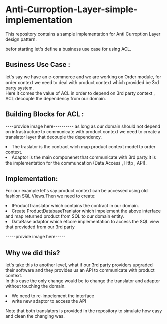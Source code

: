 # Anti-Curroption-Layer-simple-implementation
This repository contains a sample implementation for Anti Curroption Layer design pattern.<br/>

befor starting let's define a business use case for using ACL. <br/>

## Business Use Case :
let's say we have an e-commerce and we are working on Order module, for order context we need to deal with product context which provided be 3rd party system.<br/>
Here it comes the value of ACL in order to depend on 3rd party context , ACL decouple the dependency from our domain. <br/>

## Building Blocks for ACL :

----provide image here----------
as long as our domain should not depend on infrastructure to communicate with product context we need to create a translator layer that decouple the dependency. 
<li>The traslator is the contract wich map product context model to order context.</li>
<li>Adaptor is the main componenet that communicate with 3rd party.It is the implementation for the communcation (Data Access , Http , API).</li>

## Implementation:
For our example let's say product context can be accessed using old fashion SQL Views.Then we need to create:
<li>IProductTranslator which contains the contract in our domain.</li>
<li>Create ProductDatabaseTranlator which impelement the above interface and map returned product from SQL to our domain entity.</li>
<li>DataBase adaptor which efcore implementation to access the SQL view that provieded from our 3rd party</li>

-----provide image here-----
## Why we did this?
let's take this to another level, what if our 3rd party providers upgraded their software and they provides us an API to communicate with product context.<br/>
In this case the only change would be to change the translator and adaptor without touching the domain. 
<li>We need to re-impelement the interface</li>
<li>write new adaptor to access the API</li>

Note that both translators is provided in the repository to simulate how easy and clean the changing was.
